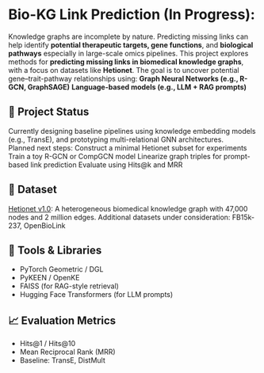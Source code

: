 # Bio-KG Link Prediction (In Progress): 
Knowledge graphs are incomplete by nature. Predicting missing links can help identify **potential therapeutic targets, gene functions**, and **biological pathways** especially in large-scale omics pipelines.
This project explores methods for **predicting missing links in biomedical knowledge graphs**, with a focus on datasets like **Hetionet**. The goal is to uncover potential gene–trait-pathway relationships using:
**Graph Neural Networks (e.g., R-GCN, GraphSAGE)**
**Language-based models (e.g., LLM + RAG prompts)**

## 🚧 Project Status
Currently designing baseline pipelines using knowledge embedding models (e.g., TransE), and prototyping multi-relational GNN architectures.  
Planned next steps:
Construct a minimal Hetionet subset for experiments
Train a toy R-GCN or CompGCN model
Linearize graph triples for prompt-based link prediction
Evaluate using Hits@k and MRR

## 🧪 Dataset
[Hetionet v1.0](https://het.io/): A heterogeneous biomedical knowledge graph with 47,000 nodes and 2 million edges.
Additional datasets under consideration: FB15k-237, OpenBioLink

## 🔧 Tools & Libraries
- PyTorch Geometric / DGL
- PyKEEN / OpenKE
- FAISS (for RAG-style retrieval)
- Hugging Face Transformers (for LLM prompts)

## 📈 Evaluation Metrics
- Hits@1 / Hits@10  
- Mean Reciprocal Rank (MRR)  
- Baseline: TransE, DistMult
